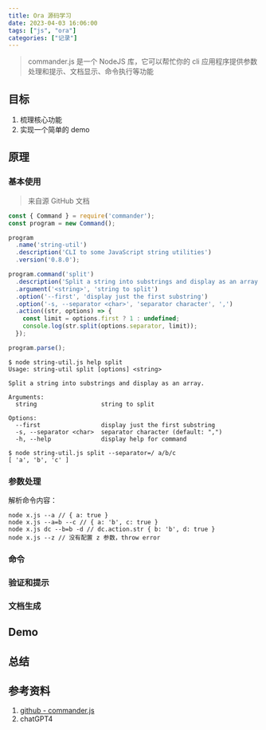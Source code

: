 ```yaml
---
title: Ora 源码学习
date: 2023-04-03 16:06:00
tags: ["js", "ora"]
categories: ["记录"]
---
```


> commander.js 是一个 NodeJS 库，它可以帮忙你的 cli 应用程序提供参数处理和提示、文档显示、命令执行等功能


## 目标
1. 梳理核心功能
2. 实现一个简单的 demo

## 原理

### 基本使用
> 来自源 GitHub 文档

``` javascript
const { Command } = require('commander');
const program = new Command();

program
  .name('string-util')
  .description('CLI to some JavaScript string utilities')
  .version('0.8.0');

program.command('split')
  .description('Split a string into substrings and display as an array')
  .argument('<string>', 'string to split')
  .option('--first', 'display just the first substring')
  .option('-s, --separator <char>', 'separator character', ',')
  .action((str, options) => {
    const limit = options.first ? 1 : undefined;
    console.log(str.split(options.separator, limit));
  });

program.parse();
```

``` shell
$ node string-util.js help split
Usage: string-util split [options] <string>

Split a string into substrings and display as an array.

Arguments:
  string                  string to split

Options:
  --first                 display just the first substring
  -s, --separator <char>  separator character (default: ",")
  -h, --help              display help for command

$ node string-util.js split --separator=/ a/b/c
[ 'a', 'b', 'c' ]
```

### 参数处理
解析命令内容：
``` shell
node x.js --a // { a: true }
node x.js --a=b --c // { a: 'b', c: true }
node x.js dc --b=b -d // dc.action.str { b: 'b', d: true }
node x.js --z // 没有配置 z 参数，throw error
```

### 命令

### 验证和提示

### 文档生成



## Demo


## 总结


## 参考资料
1. [github - commander.js](https://github.com/tj/commander.js)
2. chatGPT4
